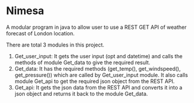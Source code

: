 # Nimesa

A modular program in java to allow user to use a REST GET API of weather forecast of London location.

There are total 3 modules in this project.

1. Get_user_input: It gets the user input (opt and datetime) and calls the methods of module Get_data to give the required result.
2. Get_data: It has the required methods (get_temp(), get_windspeed(), get_pressure()) which are called by Get_user_input module. It also calls module Get_api to get the required json object from the REST API.
3. Get_api: It gets the json data from the REST API and converts it into a json object and returns it back to the module Get_data.
